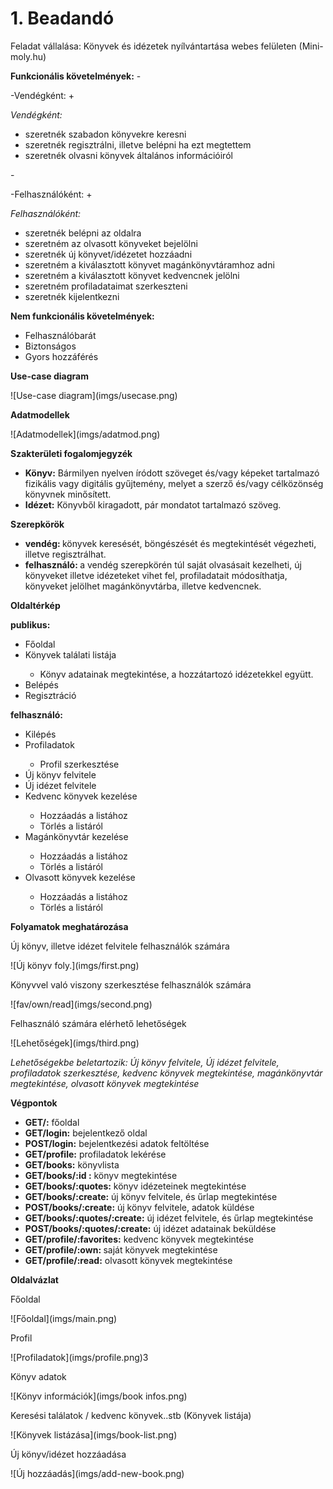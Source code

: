  # 1. Beadandó
 
 Feladat vállalása: 
  Könyvek és idézetek nyílvántartása webes felületen (Mini-moly.hu)
  
  <b>Funkcionális követelmények:</b>
 -<p>-Vendégként:
 +<p><i>Vendégként:</i>
  <ul>
  <li> szeretnék szabadon könyvekre keresni </li>
  <li> szeretnék regisztrálni, illetve belépni ha ezt megtettem </li> 
  <li> szeretnék olvasni könyvek általános információiról </li>
  </ul></p>
          
 -<p>-Felhasználóként:
 +<p><i>Felhasználóként:</i>
  <ul>
  <li> szeretnék belépni az oldalra </li> 
  <li> szeretném az olvasott könyveket bejelölni </li> 
 <li> szeretnék új könyvet/idézetet hozzáadni </li> 
 <li> szeretném a kiválasztott könyvet magánkönyvtáramhoz adni </li> 
 <li> szeretném a kiválasztott könyvet kedvencnek jelölni </li>
 <li> szeretném profiladataimat szerkeszteni </li>
 <li> szeretnék kijelentkezni </li>
 </ul></p>
 
 <b>Nem funkcionális követelmények: </b>
 <ul>
 <li> Felhasználóbarát </li>
 <li> Biztonságos </li>
 <li> Gyors hozzáférés </li> 
 </ul>
 
 <p><b>Use-case diagram</b></p>
 ![Use-case diagram](imgs/usecase.png)
         
 <p><b>Adatmodellek</b></p>        
 ![Adatmodellek](imgs/adatmod.png)
 <p><b>Szakterületi fogalomjegyzék</b> </p>
 <ul> 
 <li><b>Könyv:</b> Bármilyen nyelven íródott szöveget és/vagy képeket tartalmazó
 fizikális vagy digitális gyűjtemény, melyet a szerző és/vagy célközönség
 könyvnek minősített.</li> 
 <li><b>Idézet:</b> Könyvből kiragadott, pár mondatot tartalmazó szöveg.</li> 
 </ul>
 
 <p><b>Szerepkörök</b></p>
 <ul>
 <li><b>vendég: </b>könyvek keresését, böngészését és megtekintését végezheti, illetve regisztrálhat.</li>
 <li><b>felhasználó: </b>a vendég szerepkörén túl saját olvasásait kezelheti, új könyveket illetve idézeteket vihet fel, profiladatait módosíthatja, könyveket jelölhet magánkönyvtárba, illetve kedvencnek. </li>
 </ul>
 
 <p><b>Oldaltérkép</b></p>
 <b>publikus: </b>
 <ul>
 <li> Főoldal</li>
 <li> Könyvek találati listája</li>
 <ul> <li>  Könyv adatainak megtekintése, a hozzátartozó idézetekkel együtt. </li></ul>
 <li> Belépés</li>
 <li> Regisztráció </li>
 </ul> 
 <b>felhasználó: </b>
 <ul>
 <li> Kilépés </li>
 <li> Profiladatok </li>
 <ul><li> Profil szerkesztése</li></ul>
 <li> Új könyv felvitele </li>
 <li> Új idézet felvitele </li>
 <li> Kedvenc könyvek kezelése </li>
 <ul><li>  Hozzáadás a listához</li> <li>  Törlés a listáról </li> </ul> 
 <li> Magánkönyvtár kezelése </li>
 <ul><li>  Hozzáadás a listához</li> <li>  Törlés a listáról </li> </ul> 
 <li> Olvasott könyvek kezelése </li> 
 <ul><li>  Hozzáadás a listához</li> <li>  Törlés a listáról </li> </ul> 
 </ul>
 
 <p><b>Folyamatok meghatározása</b></p>
 <p>Új könyv, illetve idézet felvitele felhasználók számára</p>
 ![Új könyv foly.](imgs/first.png)
 <p>Könyvvel való viszony szerkesztése felhasználók számára</p>
 ![fav/own/read](imgs/second.png)
 <p>Felhasználó számára elérhető lehetőségek</p> 
 ![Lehetőségek](imgs/third.png)
 <p><i>Lehetőségekbe beletartozik: Új könyv felvitele, Új idézet felvitele, profiladatok szerkesztése, kedvenc könyvek megtekintése, magánkönyvtár megtekintése, olvasott könyvek megtekintése</i></p>
 
 <p><b>Végpontok</b><p>
 <ul>
 <li> <b> GET/:</b> főoldal</li> 
 <li> <b> GET/login:</b> bejelentkező oldal</li> 
 <li> <b> POST/login:</b> bejelentkezési adatok feltöltése</li> 
 <li> <b> GET/profile:</b> profiladatok lekérése</li> 
 <li> <b> GET/books:</b> könyvlista</li> 
 <li> <b> GET/books/:id :</b> könyv megtekintése</li> 
 <li> <b> GET/books/:quotes:</b> könyv idézeteinek megtekintése</li> 
 <li> <b> GET/books/:create:</b> új könyv felvitele, és űrlap megtekintése</li> 
 <li> <b> POST/books/:create:</b> új könyv felvitele, adatok küldése</li> 
 <li> <b> GET/books/:quotes/:create:</b> új idézet felvitele, és űrlap megtekintése</li>
 <li> <b> POST/books/:quotes/:create:</b> új idézet adatainak beküldése</li> 
 <li> <b> GET/profile/:favorites:</b> kedvenc könyvek megtekintése</li> 
 <li> <b> GET/profile/:own: </b> saját könyvek megtekintése</li> 
 <li> <b> GET/profile/:read:</b> olvasott könyvek megtekintése</li> 
 </ul>
 
 <p><b>Oldalvázlat</b></p>
 <p>Főoldal</p>
 ![Főoldal](imgs/main.png)
 <p>Profil</p>
 ![Profiladatok](imgs/profile.png)3
 <p>Könyv adatok</p>
 ![Könyv információk](imgs/book infos.png)
 <p>Keresési találatok / kedvenc könyvek..stb (Könyvek listája)</p>
 ![Könyvek listázása](imgs/book-list.png)
 <p>Új könyv/idézet hozzáadása</p>
 ![Új hozzáadás](imgs/add-new-book.png)
